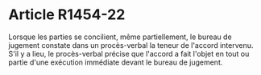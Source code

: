 # Article R1454-22

  
Lorsque les parties se concilient, même partiellement, le bureau de jugement constate dans un procès-verbal la teneur de l'accord intervenu.   
S'il y a lieu, le procès-verbal précise que l'accord a fait l'objet en tout ou partie d'une exécution immédiate devant le bureau de jugement.